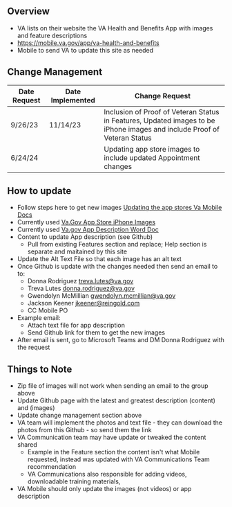 
## Overview
 - VA lists on their website the VA Health and Benefits App with images and feature descriptions
 - https://mobile.va.gov/app/va-health-and-benefits
 - Mobile to send VA to update this site as needed

## Change Management
| Date Request | Date Implemented | Change Request  |
|----| ---- | ----| 
| 9/26/23 | 11/14/23 | Inclusion of Proof of Veteran Status in Features, Updated images to be iPhone images and include Proof of Veteran Status | 
| 6/24/24 | | Updating app store images to include updated Appointment changes | 

## How to update 
- Follow steps here to get new images [Updating the app stores Va Mobile Docs ](https://department-of-veterans-affairs.github.io/va-mobile-app/docs/Operations/Updating%20the%20App%20Stores)
- Currently used [Va.Gov App Store iPhone Images ](https://github.com/department-of-veterans-affairs/va.gov-team/tree/master/products/va-mobile-app/Teams/QA%20and%20Release/Release%20Management%20/Go%20to%20Market/VA.Gov%20App%20Store%20Page/Images%20In%20Use)
- Currently used [Va.gov App Description Word Doc](https://github.com/department-of-veterans-affairs/va.gov-team/tree/master/products/va-mobile-app/Teams/QA%20and%20Release/Release%20Management%20/Go%20to%20Market/VA.Gov%20App%20Store%20Page/Current%20App%20Description)
- Content to update App description (see Github)
   - Pull from existing Features section and replace; Help section is separate and maitained by this site
- Update the Alt Text File so that each image has an alt text 
- Once Github is update with the changes needed then send an email to to:
    - Donna Rodriguez treva.lutes@va.gov
    - Treva Lutes donna.rodriguez@va.gov
    - Gwendolyn McMillian gwendolyn.mcmillian@va.gov
    - Jackson Keener jkeener@reingold.com
    - CC Mobile PO 
 - Example email:
    - Attach text file for app description
    - Send Github link for them to get the new images
 - After email is sent, go to Microsoft Teams and DM Donna Rodriguez with the request  

## Things to Note
 - Zip file of images will not work when sending an email to the group above
 - Update Github page with the latest and greatest description (content) and (images)
 - Update change management section above
 - VA team will implement the photos and text file - they can download the photos from this Github - so send them the link
 - VA Communication team may have update or tweaked the content shared
    - Example in the Feature section the content isn't what Mobile requested, instead was updated with VA Communications Team recommendation
    - VA Communications also responsible for adding videos, downloadable training materials,
 - VA Mobile should only update the images (not videos) or app description 
